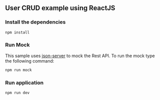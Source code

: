## User CRUD example using ReactJS

### Install the dependencies

```sh
npm install

```

### Run Mock

This sample uses [json-server](https://github.com/typicode/json-server) to mock the Rest API. To run the mock type the following command:

```sh
npm run mock

```

### Run application

```sh
npm run dev

```
